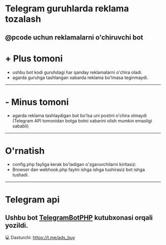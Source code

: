 # Telegram guruhlarda reklama tozalash
 @pcode uchun reklamalarni o'chiruvchi bot
---------


# + Plus tomoni
* ushbu bot kodi guruhdagi har qanday reklamalarni o'chira oladi. 
* agarda guruhga tashlangan xabarda reklama bo'lmasa teginmaydi.
---------

# - Minus tomoni
* agarda reklama tashlaydigan bot bo'lsa uni postini o'chira olmaydi (Telegram API tomonidan botga botni xabarini olish mumkin emasligi sababli)
------------------

# O'rnatish 
*  config.php fayliga kerak bo'ladigan o'zgaruvchilarni kiritasiz:
*  Browser dan webhook.php faylni ishga ishga tushirasiz bot ishga tushadi.





---------
# Telegram api
Ushbu bot [TelegramBotPHP](https://github.com/sjomurodov/TelegramBotPHP) kutubxonasi orqali yozildi.
---------

💻 Dasturchi: https://t.me/ads_buy
